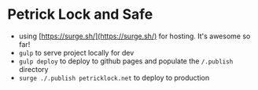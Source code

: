 Petrick Lock and Safe
=====================

- using [https://surge.sh/](https://surge.sh/) for hosting. It's awesome so far!
- `gulp` to serve project locally for dev
- `gulp deploy` to deploy to github pages and populate the `/.publish` directory
- `surge ./.publish petricklock.net` to deploy to production
